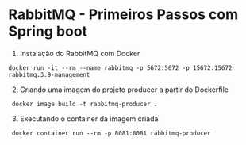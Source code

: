 # RabbitMQ - Primeiros Passos com Spring boot

1. Instalação do RabbitMQ com Docker

```
docker run -it --rm --name rabbitmq -p 5672:5672 -p 15672:15672 rabbitmq:3.9-management
```

2. Criando uma imagem do projeto producer a partir do Dockerfile
```
 docker image build -t rabbitmq-producer .
```

3. Executando o container da imagem criada
```
 docker container run --rm -p 8081:8081 rabbitmq-producer
``` 
